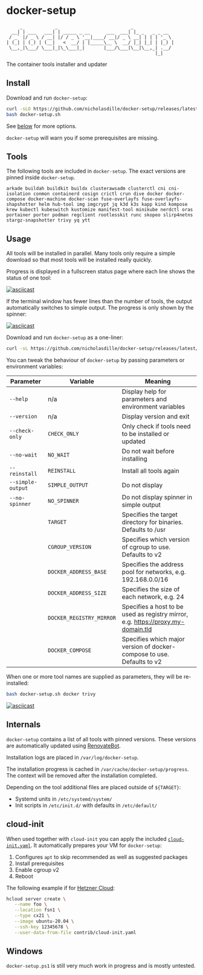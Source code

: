 # docker-setup

```plaintext
     _            _                           _
  __| | ___   ___| | _____ _ __      ___  ___| |_ _   _ _ __
 / _` |/ _ \ / __| |/ / _ \ '__|____/ __|/ _ \ __| | | | '_ \
| (_| | (_) | (__|   <  __/ | |_____\__ \  __/ |_| |_| | |_) |
 \__,_|\___/ \___|_|\_\___|_|       |___/\___|\__|\__,_| .__/
                                                       |_|
```

The container tools installer and updater

## Install

Download and run `docker-setup`:

```bash
curl -sLO https://github.com/nicholasdille/docker-setup/releases/latest/download/docker-setup.sh
bash docker-setup.sh
```

See [below](#usage) for more options.

`docker-setup` will warn you if some prerequisites are missing.

## Tools

The following tools are included in `docker-setup`. The exact versions are pinned inside `docker-setup`.

```plaintext
arkade buildah buildkit buildx clusterawsadm clusterctl cni cni-isolation conmon containerd cosign crictl crun dive docker docker-compose docker-machine docker-scan fuse-overlayfs fuse-overlayfs-shapshotter helm hub-tool img imgcrypt jq k3d k3s kapp kind kompose krew kubectl kubeswitch kustomize manifest-tool minikube nerdctl oras portainer porter podman regclient rootlesskit runc skopeo slirp4netns stargz-snapshotter trivy yq ytt
```

## Usage

All tools will be installed in parallel. Many tools only require a simple download so that most tools will be installed really quickly.

Progress is displayed in a fullscreen status page where each line shows the status of one tool:

[![asciicast](https://asciinema.org/a/457481.svg)](https://asciinema.org/a/457481?autoplay=1)

If the terminal window has fewer lines than the number of tools, the output automatically switches to simple output. The progress is only shown by the spinner:

[![asciicast](https://asciinema.org/a/457484.svg)](https://asciinema.org/a/457484)

Download and run `docker-setup` as a one-liner:

```bash
curl -sL https://github.com/nicholasdille/docker-setup/releases/latest/download/docker-setup.sh | bash
```

You can tweak the behaviour of `docker-setup` by passing parameters or environment variables:

| Parameter         | Variable                 | Meaning |
| ----------------- | ------------------------ | ------- |
| `--help`          | n/a                      | Display help for parameters and environment variables |
| `--version`       | n/a                      | Display version and exit |
| `--check-only`    | `CHECK_ONLY`             | Only check if tools need to be installed or updated |
| `--no-wait`       | `NO_WAIT`                | Do not wait before installing |
| `--reinstall`     | `REINSTALL`              | Install all tools again |
| `--simple-output` | `SIMPLE_OUTPUT`          | Do not display  |
| `--no-spinner`    | `NO_SPINNER`             | Do not display spinner in simple output |
|                   | `TARGET`                 | Specifies the target directory for binaries. Defaults to /usr |
|                   | `CGROUP_VERSION`         | Specifies which version of cgroup to use. Defaults to v2 |
|                   | `DOCKER_ADDRESS_BASE`    | Specifies the address pool for networks, e.g. 192.168.0.0/16 |
|                   | `DOCKER_ADDRESS_SIZE`    | Specifies the size of each network, e.g. 24 |
|                   | `DOCKER_REGISTRY_MIRROR` | Specifies a host to be used as registry mirror, e.g. https://proxy.my-domain.tld |
|                   | `DOCKER_COMPOSE`         | Specifies which major version of docker-compose to use. Defaults to v2 |

When one or more tool names are supplied as parameters, they will be re-installed:

```bash
bash docker-setup.sh docker trivy
```

[![asciicast](https://asciinema.org/a/457486.svg)](https://asciinema.org/a/457486)

## Internals

`docker-setup` contains a list of all tools with pinned versions. These versions are automatically updated using [RenovateBot](https://www.whitesourcesoftware.com/free-developer-tools/renovate/).

Installation logs are placed in `/var/log/docker-setup`.

The installation progress is cached in `/var/cache/docker-setup/progress`. The context will be removed after the installation completed.

Depending on the tool additional files are placed outside of `${TARGET}`:

- Systemd units in `/etc/systemd/system/`
- Init scripts in `/etc/init.d/` with defaults in `/etc/default/`

## cloud-init

When used together with `cloud-init` you can apply the included [`cloud-init.yaml`](contrib/cloud-init.yaml). It automatically prepares your VM for `docker-setup`:

1. Configures `apt` to skip recommended as well as suggested packages
1. Install prerequisites
1. Enable cgroup v2
1. Reboot

The following example if for [Hetzner Cloud](https://www.hetzner.com/cloud):

```bash
hcloud server create \
   --name foo \
   --location fsn1 \
   --type cx21 \
   --image ubuntu-20.04 \
   --ssh-key 12345678 \
   --user-data-from-file contrib/cloud-init.yaml
```

## Windows

`docker-setup.ps1` is still very much work in progress and is mostly untested.
